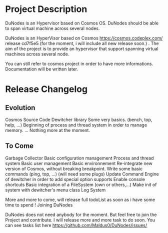 Project Description
===================
DuNodes is an Hypervisor based on Cosmos OS.
DuNodes should be able to span virtual machine across several nodes.

DuNodes is an HyperVisor based on Cosmos https://cosmos.codeplex.com/ release cd7f5e5 (for the moment, i will include all new release soon.) .
The aim of the project is to provide an hypervisor that support spanning virtual machines across several node.

You can still refer to cosmos project in order to have more informations.
Documentation will be written later.


Release Changelog
==================

Evolution
------------
Cosmos Source Code
Dewitcher library
Some very basics. (bench, top, help, ...)
Beginning of process and thread system in order to manage memory.
... Nothing more at the moment.


To Come
------------
Garbage Collector
Basic configuration management
Process and thread system
Basic user management
Basic environnement
Re-integrate new version of Cosmos, without breaking breakpoint.
Write some basic commands (ping, top, ...) (will need some plugs)
Update Command Engine of dewitcher in order to add special option supports
Enable console shortcuts
Basic integration of a FileSystem (own or others,...)
Make init of system with dewitcher's menu class
Log System

More and more to come, will release full todoList as soon as i have some time to spend !
Joining DuNodes

DuNodes does not need anybody for the moment. But feel free to join the Project and contribute. I will release more and more task to do soon.
You can see tasks list here https://github.com/Maldus0/DuNodes/issues/
